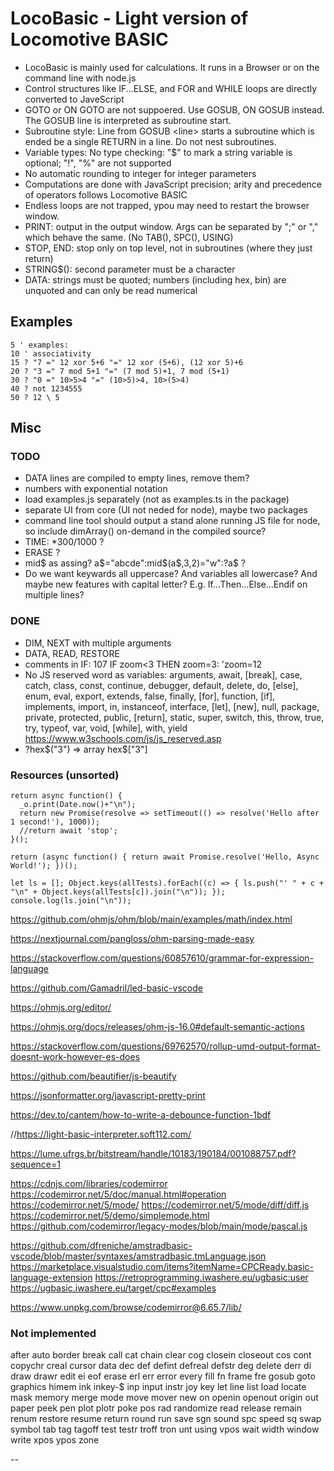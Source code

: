 # LocoBasic - Light version of Locomotive BASIC

- LocoBasic is mainly used for calculations. It runs in a Browser or on the command line with node.js
- Control structures like IF...ELSE, and FOR and WHILE loops are directly converted to JaveScript
- GOTO or ON GOTO are not suppoered. Use GOSUB, ON GOSUB instead. The GOSUB line is interpreted as subroutine start.
- Subroutine style: Line from GOSUB \<line> starts a subroutine which is ended be a single RETURN in a line. Do not nest subroutines.
- Variable types: No type checking: "$" to mark a string variable is optional; "!", "%" are not supported
- No automatic rounding to integer for integer parameters
- Computations are done with JavaScript precision; arity and precedence of operators follows Locomotive BASIC
- Endless loops are not trapped, ypou may need to restart the browser window.
- PRINT: output in the output window. Args can be separated by ";" or "," which behave the same. (No TAB(), SPC(), USING)
- STOP, END: stop only on top level, not in subroutines (where they just return)
- STRING$(): second parameter must be a character
- DATA: strings must be quoted; numbers (including hex, bin) are unquoted and can only be read numerical

## Examples

```basic
5 ' examples:
10 ' associativity
15 ? "7 =" 12 xor 5+6 "=" 12 xor (5+6), (12 xor 5)+6
20 ? "3 =" 7 mod 5+1 "=" (7 mod 5)+1, 7 mod (5+1)
30 ? "0 =" 10>5>4 "=" (10>5)>4, 10>(5>4)
40 ? not 1234555
50 ? 12 \ 5
````

## Misc

### TODO

- DATA lines are compiled to empty lines, remove them?
- numbers with exponential notation
- load examples.js separately (not as examples.ts in the package)
- separate UI from core (UI not neded for node), maybe two packages
- command line tool should output a stand alone running JS file for node, so include dimArray() on-demand in the compiled source?
- TIME: *300/1000 ?
- ERASE ?
- mid$ as assing? a$="abcde":mid$(a$,3,2)="w":?a$ ?
- Do we want keywards all uppercase? And variables all lowercase?
  And maybe new features with capital letter? E.g. If...Then...Else...Endif on multiple lines?

### DONE

- DIM, NEXT with multiple arguments
- DATA, READ, RESTORE
- comments in IF: 107 IF zoom<3 THEN zoom=3: 'zoom=12
- No JS reserved word as variables: arguments, await, [break], case, catch, class, const, continue, debugger, default, delete, do,
 [else], enum, eval, export, extends, false, finally, [for], function, [if], implements, import, in, instanceof, interface, [let], [new], null,
  package, private, protected, public, [return], static, super, switch, this, throw, true, try, typeof, var, void, [while], with, yield
<https://www.w3schools.com/js/js_reserved.asp>
- ?hex$("3") => array hex$["3"]

### Resources (unsorted)

```
return async function() {
  _o.print(Date.now()+"\n");
  return new Promise(resolve => setTimeout(() => resolve('Hello after 1 second!'), 1000));
  //return await 'stop';
}();

return (async function() { return await Promise.resolve('Hello, Async World!'); })();
```

```
let ls = []; Object.keys(allTests).forEach((c) => { ls.push("' " + c + "\n" + Object.keys(allTests[c]).join("\n")); }); console.log(ls.join("\n"));
````

<https://github.com/ohmjs/ohm/blob/main/examples/math/index.html>

<https://nextjournal.com/pangloss/ohm-parsing-made-easy>

<https://stackoverflow.com/questions/60857610/grammar-for-expression-language>

<https://github.com/Gamadril/led-basic-vscode>

<https://ohmjs.org/editor/>

<https://ohmjs.org/docs/releases/ohm-js-16.0#default-semantic-actions>

<https://stackoverflow.com/questions/69762570/rollup-umd-output-format-doesnt-work-however-es-does>

<https://github.com/beautifier/js-beautify>

<https://jsonformatter.org/javascript-pretty-print>

<https://dev.to/cantem/how-to-write-a-debounce-function-1bdf>

//<https://light-basic-interpreter.soft112.com/>

<https://lume.ufrgs.br/bitstream/handle/10183/190184/001088757.pdf?sequence=1>

<https://cdnjs.com/libraries/codemirror>
<https://codemirror.net/5/doc/manual.html#operation>
<https://codemirror.net/5/mode/>
<https://codemirror.net/5/mode/diff/diff.js>
<https://codemirror.net/5/demo/simplemode.html>
<https://github.com/codemirror/legacy-modes/blob/main/mode/pascal.js>

<https://github.com/dfreniche/amstradbasic-vscode/blob/master/syntaxes/amstradbasic.tmLanguage.json>
<https://marketplace.visualstudio.com/items?itemName=CPCReady.basic-language-extension>
<https://retroprogramming.iwashere.eu/ugbasic:user>
<https://ugbasic.iwashere.eu/target/cpc#examples>

<https://www.unpkg.com/browse/codemirror@6.65.7/lib/>

### Not implemented

after auto border break call cat chain clear cog closein closeout cos cont copychr
 creal cursor data dec def defint defreal defstr deg delete derr di draw drawr edit ei eof erase erl err error every fill fn frame fre
 gosub goto graphics himem ink inkey-$ inp input instr joy key let line list load locate mask memory merge mode move mover new
 on openin openout origin out paper peek pen plot plotr poke pos rad randomize read release remain renum restore resume return round run
 save sgn sound spc speed sq swap symbol tab tag tagoff test testr troff tron unt using vpos wait width window write xpos ypos zone

--
